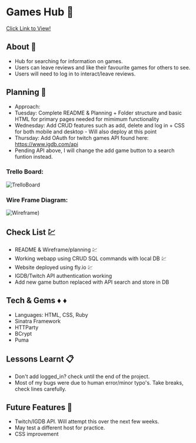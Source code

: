 # Games Hub :space_invader:
[Click Link to View!](https://game-hub.fly.dev/)

## About :book:
- Hub for searching for information on games. 
- Users can leave reviews and like their favourite games for others to see. 
- Users will need to log in to interact/leave reviews.



## Planning :wrench:
- Approach:
- Tuesday: Complete README & Planning + Folder structure and basic HTML for primary pages needed for mimimum functionality
- Wednesday: Add CRUD features such as add, delete and log in + CSS for both mobile and desktop - Will also deploy at this point
- Thursday: Add OAuth for twitch games API found here: https://www.igdb.com/api
- Pending API above, I will change the add game button to a search funtion instead.

### Trello Board:
![TrelloBoard](https://i.imgur.com/wGO18Z6.png)

### Wire Frame Diagram:
![Wireframe](https://i.imgur.com/lhgoBFT.png))

## Check List :chart:
- README & Wireframe/planning :chart:
- Working webapp using CRUD SQL commands with local DB :chart:
- Website deployed using fly.io :chart:
- IGDB/Twitch API authentication working
- Add new game button replaced with API search and store in DB

## Tech & Gems :diamonds: :diamonds:
- Languages: HTML, CSS, Ruby
- Sinatra Framework
- HTTParty
- BCrypt
- Puma

## Lessons Learnt :clipboard:
- Don't add logged_in? check until the end of the project.
- Most of my bugs were due to human error/minor typo's. Take breaks, check lines carefully. 

## Future Features :crystal_ball:
- Twitch/IGDB API. Will attempt this over the next few weeks.
- May test a different host for practice.
- CSS improvement
